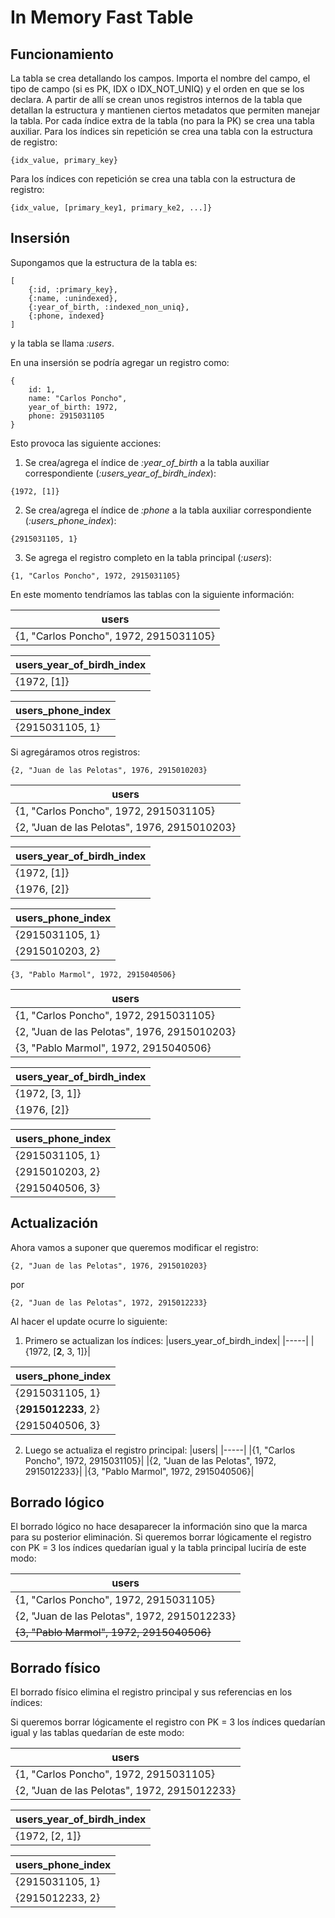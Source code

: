 # In Memory Fast Table

## Funcionamiento
La tabla se crea detallando los campos. Importa el nombre del campo, el tipo de campo (si es PK, 
IDX o IDX_NOT_UNIQ) y el orden en que se los declara. 
A partir de allí se crean unos registros internos de la tabla que detallan la estructura y 
mantienen ciertos metadatos que permiten manejar la tabla. 
Por cada índice extra de la tabla (no para la PK) se crea una tabla auxiliar. Para los índices 
sin repetición se crea una tabla con la estructura de registro:
```
{idx_value, primary_key}
```

Para los índices con repetición se crea una tabla con la estructura de registro:
```
{idx_value, [primary_key1, primary_ke2, ...]}
```

## Insersión
Supongamos que la estructura de la tabla es: 
```
[
    {:id, :primary_key},
    {:name, :unindexed},
    {:year_of_birth, :indexed_non_uniq},
    {:phone, indexed}
]
```

y la tabla se llama *:users*. 

En una insersión se podría agregar un registro como:
```
{
    id: 1,
    name: "Carlos Poncho",
    year_of_birth: 1972,
    phone: 2915031105
}
```
Esto provoca las siguiente acciones:

1. Se crea/agrega el índice de *:year_of_birth* a la tabla auxiliar correspondiente 
(*:users_year_of_birdh_index*):
```
{1972, [1]}
```
2. Se crea/agrega el índice de *:phone* a la tabla auxiliar correspondiente (*:users_phone_index*):
```
{2915031105, 1}
```
3. Se agrega el registro completo en la tabla principal (*:users*):
```
{1, "Carlos Poncho", 1972, 2915031105}
``` 

En este momento tendríamos las tablas con la siguiente información:

|users|
|-----|
|{1, "Carlos Poncho", 1972, 2915031105}| 

|users_year_of_birdh_index|
|-----|
|{1972, [1]}|

|users_phone_index|
|-----|
|{2915031105, 1}|

Si agregáramos otros registros:
``` 
{2, "Juan de las Pelotas", 1976, 2915010203}
``` 
|users|
|-----|
|{1, "Carlos Poncho", 1972, 2915031105}| 
|{2, "Juan de las Pelotas", 1976, 2915010203}|

|users_year_of_birdh_index|
|-----|
|{1972, [1]}|
|{1976, [2]}|

|users_phone_index|
|-----|
|{2915031105, 1}|
|{2915010203, 2}|


``` 
{3, "Pablo Marmol", 1972, 2915040506}
``` 
|users|
|-----|
|{1, "Carlos Poncho", 1972, 2915031105}| 
|{2, "Juan de las Pelotas", 1976, 2915010203}|
|{3, "Pablo Marmol", 1972, 2915040506}|

|users_year_of_birdh_index|
|-----|
|{1972, [3, 1]}|
|{1976, [2]}|

|users_phone_index|
|-----|
|{2915031105, 1}|
|{2915010203, 2}|
|{2915040506, 3}|

## Actualización
Ahora vamos a suponer que queremos modificar el registro: 
```
{2, "Juan de las Pelotas", 1976, 2915010203}
```
por
```
{2, "Juan de las Pelotas", 1972, 2915012233}
```

Al hacer el update ocurre lo siguiente:

1. Primero se actualizan los índices:
|users_year_of_birdh_index|
|-----|
|{1972, [**2**, 3, 1]}|

|users_phone_index|
|-----|
|{2915031105, 1}|
|{**2915012233**, 2}|
|{2915040506, 3}|

2. Luego se actualiza el registro principal:
|users|
|-----|
|{1, "Carlos Poncho", 1972, 2915031105}| 
|{2, "Juan de las Pelotas", 1972, 2915012233}|
|{3, "Pablo Marmol", 1972, 2915040506}|

## Borrado lógico
El borrado lógico no hace desaparecer la información sino que la marca para su posterior 
eliminación. Si queremos borrar lógicamente el registro con PK = 3 los índices quedarían igual y la tabla
principal luciría de este modo:

|users|
|-----|
|{1, "Carlos Poncho", 1972, 2915031105}| 
|{2, "Juan de las Pelotas", 1972, 2915012233}|
|~~{3, "Pablo Marmol", 1972, 2915040506}~~|

## Borrado físico
El borrado físico elimina el registro principal y sus referencias en los índices:

Si queremos borrar lógicamente el registro con PK = 3 los índices quedarían igual y las tablas
quedarían de este modo:

|users|
|-----|
|{1, "Carlos Poncho", 1972, 2915031105}| 
|{2, "Juan de las Pelotas", 1972, 2915012233}|

|users_year_of_birdh_index|
|-----|
|{1972, [2, 1]}|

|users_phone_index|
|-----|
|{2915031105, 1}|
|{2915012233, 2}|


